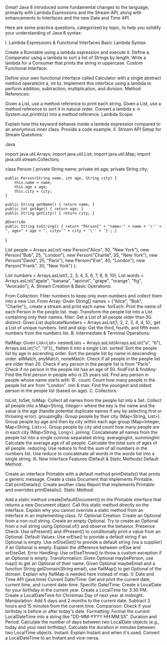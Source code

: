 Great! Java 8 introduced some fundamental changes to the language, primarily with Lambda Expressions and the Stream API, along with enhancements to Interfaces and the new Date and Time API.

Here are some practice questions, categorized by topic, to help you solidify your understanding of Java 8 syntax:

I. Lambda Expressions & Functional Interfaces
Basic Lambda Syntax:

Create a Runnable using a lambda expression and execute it.
Define a Comparator using a lambda to sort a list of Strings by length.
Write a lambda for a Consumer<String> that prints the string in uppercase.
Custom Functional Interface:

Define your own functional interface called Calculator with a single abstract method operate(int a, int b).
Implement this interface using a lambda to perform addition, subtraction, multiplication, and division.
Method References:

Given a List<String>, use a method reference to print each string.
Given a List<Integer>, use a method reference to sort it in natural order.
Convert a lambda s -> System.out.println(s) into a method reference.
Lambda Scope:

Explain how this keyword behaves inside a lambda expression compared to an anonymous inner class. Provide a code example.
II. Stream API
Setup for Stream Questions:

Java

import java.util.Arrays;
import java.util.List;
import java.util.Map;
import java.util.stream.Collectors;

class Person {
private String name;
private int age;
private String city;

    public Person(String name, int age, String city) {
        this.name = name;
        this.age = age;
        this.city = city;
    }

    public String getName() { return name; }
    public int getAge() { return age; }
    public String getCity() { return city; }

    @Override
    public String toString() { return "Person{" + "name='" + name + '\'' + ", age=" + age + ", city='" + city + '\'' + '}'; }
}

List<Person> people = Arrays.asList(
new Person("Alice", 30, "New York"),
new Person("Bob", 25, "London"),
new Person("Charlie", 35, "New York"),
new Person("David", 25, "Paris"),
new Person("Eve", 40, "London"),
new Person("Frank", 30, "New York")
);

List<Integer> numbers = Arrays.asList(1, 2, 3, 4, 5, 6, 7, 8, 9, 10);
List<String> words = Arrays.asList("apple", "banana", "apricot", "grape", "orange", "fig", "Avocado");
A. Stream Creation & Basic Operations:

From Collection: Filter numbers to keep only even numbers and collect them into a new List.
From Array: Given String[] names = {"Alice", "Bob", "Charlie"};, create a stream and print each name.
forEach: Print the name of each Person in the people list.
map: Transform the people list into a List<String> containing only their names.
filter: Get a List<Person> of all people older than 30.
distinct: Given List<Integer> duplicateNumbers = Arrays.asList(1, 2, 2, 3, 4, 4, 5);, get a List of unique numbers.
limit and skip: Get the third, fourth, and fifth even numbers from the numbers list.
B. Intermediate & Terminal Operations:

flatMap: Given List<List<String>> nestedLists = Arrays.asList(Arrays.asList("a", "b"), Arrays.asList("c", "d"));, flatten it into a single List<String>.
sorted:
Sort the people list by age in ascending order.
Sort the people list by name in descending order.
allMatch, anyMatch, noneMatch:
Check if all people in the people list are older than 20.
Check if any person in the people list is from "Paris".
Check if no person in the people list has an age of 50.
findFirst & findAny:
Find the first person in people who is 25 years old.
Find any person in people whose name starts with 'B'.
count: Count how many people in the people list are from "London".
min & max: Find the youngest and oldest person in the people list (based on age).
C. Collectors:

toList, toSet, toMap:
Collect all names from the people list into a Set<String>.
Collect all people into a Map<String, Integer> where the key is the name and the value is the age (handle potential duplicate names if any by selecting first or throwing error).
groupingBy:
Group people by their city (Map<String, List<Person>>).
Group people by age and then by city within each age group (Map<Integer, Map<String, List<Person>>>).
Group people by city and count how many people are in each city (Map<String, Long>).
joining: Concatenate all names from the people list into a single comma-separated string.
averagingInt, summingInt:
Calculate the average age of all people.
Calculate the total sum of ages of all people.
reducing:
Use reduce to find the sum of all numbers in the numbers list.
Use reduce to concatenate all words in the words list into a single string.
III. New Interface Features (Default & Static Methods)
Default Method:

Create an interface Printable with a default method printDetails() that prints a generic message.
Create a class Document that implements Printable. Call printDetails().
Create another class Report that implements Printable and overrides printDetails().
Static Method:

Add a static method createDefaultDocument() to the Printable interface that returns a new Document object.
Call this static method directly on the interface.
Explain why you cannot override a static method from an interface in an implementing class.
IV. Optional
Creation:
Create an Optional<String> from a non-null string.
Create an empty Optional<String>.
Try to create an Optional<String> from a null string using Optional.of() and observe the behavior.
Presence Check:
Use isPresent() and ifPresent() to conditionally print a value from an Optional.
Default Values:
Use orElse() to provide a default string if an Optional<String> is empty.
Use orElseGet() to provide a default string (via a supplier) if an Optional<String> is empty. Explain the difference between orElse and orElseGet.
Error Handling:
Use orElseThrow() to throw a custom exception if an Optional<Person> is empty.
Transformation:
Given Optional<Person> maybePerson, use map() to get an Optional<String> of their name.
Given Optional<String> maybeEmail and a function String getDomain(String email), use flatMap() to get Optional<String> of the domain. Explain why flatMap is needed here instead of map.
V. Date and Time API (java.time)
Current Date/Time: Get and print the current date, current time, and current date-time.
Specific Date/Time: Create a LocalDate for your birthday in the current year. Create a LocalTime for 3:30 PM. Create a LocalDateTime for Christmas Day of next year at midnight.
Manipulation:
Add 5 days and 2 months to the current date.
Subtract 3 hours and 15 minutes from the current time.
Comparison: Check if your birthday is before or after today's date.
Formatting: Format the current LocalDateTime into a string like "DD-MM-YYYY HH:MM:SS".
Duration and Period:
Calculate the number of days between two LocalDate objects (e.g., today and your next birthday).
Calculate the duration in minutes between two LocalTime objects.
Instant: Explain Instant and when it's used. Convert a LocalDateTime to an Instant and vice-versa.